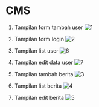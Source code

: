 # CMS
1. Tampilan form tambah user
![1](https://github.com/yjhand12/cms/assets/131839524/cab30c54-5adb-4179-92b4-6bde0026ae41)

2. Tampilan form login
![2](https://github.com/yjhand12/cms/assets/131839524/fc2cfa05-d25a-449d-98bf-c4fbc91ea641)

3. Tampilan list user
![6](https://github.com/yjhand12/cms/assets/131839524/a1e91da2-47b4-49f7-9daf-35660856821c)

4. Tampilan edit data user
![7](https://github.com/yjhand12/cms/assets/131839524/c3c77bb1-5292-42f8-8f61-1b02a825829f)

5. Tampilan tambah berita
![3](https://github.com/yjhand12/cms/assets/131839524/29df60f8-e36e-4374-b766-3f7a7b2c685b)

6. Tampilan list berita
![4](https://github.com/yjhand12/cms/assets/131839524/b9e93048-3a46-4a65-aecf-e38b1db931e3)

7. Tampilan edit berita
![5](https://github.com/yjhand12/cms/assets/131839524/66fec155-9a84-48f8-9d99-822ba7cc82c1)
